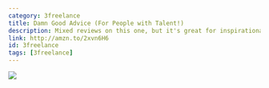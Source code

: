 ```yaml
---
category: 3freelance
title: Damn Good Advice (For People with Talent!)
description: Mixed reviews on this one, but it's great for inspirational quotes and thoughts on the creative industry, getting yourself out there, and communicating what you do.
link: http://amzn.to/2xvn6H6
id: 3freelance
tags: [3freelance]
---
```

<a target="_blank"  href="https://www.amazon.com/gp/product/0714863483/ref=as_li_tl?ie=UTF8&camp=1789&creative=9325&creativeASIN=0714863483&linkCode=as2&tag=compassofdesi-20&linkId=48e702f6c29d264424d4921a21a081fd"><img border="0" src="//ws-na.amazon-adsystem.com/widgets/q?_encoding=UTF8&MarketPlace=US&ASIN=0714863483&ServiceVersion=20070822&ID=AsinImage&WS=1&Format=_SL250_&tag=compassofdesi-20" ></a><img src="//ir-na.amazon-adsystem.com/e/ir?t=compassofdesi-20&l=am2&o=1&a=0714863483" width="1" height="1" border="0" alt="" style="border:none !important; margin:0px !important;" />
